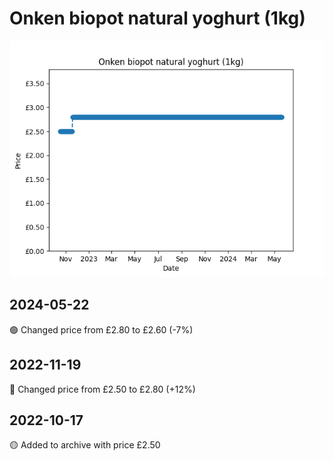 # Onken biopot natural yoghurt (1kg)
![](charts/product-32003011.png)
## 2024-05-22
🟢 Changed price from £2.80 to £2.60 (-7%)
## 2022-11-19
🔴 Changed price from £2.50 to £2.80 (+12%)
## 2022-10-17
🟡 Added to archive with price £2.50